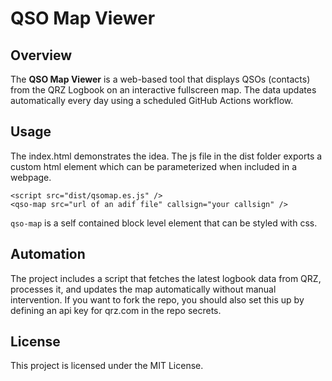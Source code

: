 # QSO Map Viewer

## Overview
The **QSO Map Viewer** is a web-based tool that displays QSOs (contacts) from the QRZ Logbook on an interactive fullscreen map. The data updates automatically every day using a scheduled GitHub Actions workflow.

## Usage
The index.html demonstrates the idea. The js file in the dist folder exports a custom html element which can be parameterized when included in a webpage.

```
<script src="dist/qsomap.es.js" />
<qso-map src="url of an adif file" callsign="your callsign" />
```

`qso-map` is a self contained block level element that can be styled with css.

## Automation
The project includes a script that fetches the latest logbook data from QRZ, processes it, and updates the map automatically without manual intervention. If you want to fork the repo, you should also set this up by defining an api key for qrz.com in the repo secrets.

## License
This project is licensed under the MIT License.

